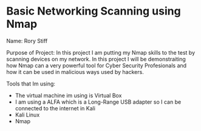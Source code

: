 # Basic Networking Scanning using Nmap 

Name: Rory Stiff


Purpose of Project: In this project I am putting my Nmap skills to the test by scanning devices on my network.
In this project I will be demonstraiting how Nmap can a very powerful tool for Cyber Security Profesionals and how
it can be used in malicious ways used by hackers. 

Tools that Im using:

- The virtual machine im using is Virtual Box
- I am using a ALFA which is a Long-Range USB adapter so I can be connected to the internet in Kali
- Kali Linux
- Nmap



